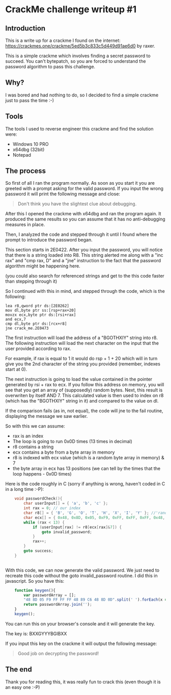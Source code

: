 # CrackMe challenge writeup #1

## Introduction

This is a write up for a crackme I found on the internet: https://crackmes.one/crackme/5ed5b3c833c5d449d91ae6d0
by raxer.

This is a simple crackme which involves finding a secret password to succeed. You can't bytepatch, so you are forced to understand the password algorithm to pass this challenge.

## Why?

I was bored and had nothing to do, so I decided to find a simple crackme just to pass the time :-)

## Tools

The tools I used to reverse engineer this crackme and find the solution were:

* Windows 10 PRO
* x64dbg (32bit)
* Notepad

## The process

So first of all I ran the program normally. As soon as you start it you are greeted with a prompt asking for the valid password.
If you input the wrong password it will print the following message and close:

> Don't think you have the slightest clue about debugging.


After this I opened the crackme with x64dbg and ran the program again. It produced the same results so you can assume that it has no anti-debugging measures in place.

Then, I analyzed the code and stepped through it until I found where the prompt to introduce the password began.

This section starts in 2E0422. After you input the password, you will notice that there is a string loaded into R8. This string alerted me along with a "inc rax" and "cmp rax, D" and a "jne" instruction to the fact that the password algorithm might be happening here.

(you could also search for referenced strings and get to the this code faster than stepping through it)

So I continued with this in mind, and stepped through the code, which is the following:

```
lea r8,qword ptr ds:[2E0262]
mov dl,byte ptr ss:[rsp+rax+20]
movzx ecx,byte ptr ds:[rsi+rax]
and ecx,7
cmp dl,byte ptr ds:[rcx+r8]
jne crack_me.2E0473
```


The first instruction will load the address of a "BGOTHXIY" string into r8. The following instruction will load the next character on the input that the user provided according to rax.

For example, if rax is equal to 1 it would do rsp + 1 + 20 which will in turn give you the 2nd character of the string you provided (remember, indexes start at 0).

The next instruction is going to load the value contained in the pointer generated by  rsi + rax to ecx. If you follow this address on memory, you will see that you get an array of (supposedly) random bytes. Next, this result is overwriten by itself AND 7. This calculated value is then used to index on r8 (which has the "BGOTHXIY" string in it) and compared to the value on dl.

If the comparison fails (as in, not equal), the code will jne to the fail routine, displaying the message we saw earlier.

So with this we can assume:

* rax is an index
* The loop is going to run 0x0D times (13 times in decimal)
* r8 contains a string
* ecx contains a byte from a byte array in memory
* r8 is indexed with ecx value (which is a random byte array in memory) & 7
* the byte array in ecx has 13 positions (we can tell by the times that the loop happens - 0x0D times)

Here is the code roughly in C (sorry if anything is wrong, haven't coded in C in a long time :-P):

```c
    void passwordCheck(){
        char userInput[] = { 'a', 'b', 'c' };
        int rax = 0; // our index
	    char r8[] = { 'B', 'G', 'O', 'T', 'H', 'X', 'I', 'Y' }; //'random string'
	    char ecx[] = { 0x48, 0x8D, 0x05, 0xF9, 0xFF, 0xFF, 0xFF, 0x48, 0x89, 0xC6, 0x48, 0x8D, 0x0D };
	    while (rax < 13) {
            if (userInput[rax] != r8[ecx[rax]&7]) {
                goto invalid_password;
		    }
		    rax++;
	    }
        goto success;
    }
    
```

With this code, we can now generate the valid password. We just need to recreate this code without the goto invalid_password routine. I did this in javascript. So you have this:

```javascript
    function keygen(){
        var passwordArray = [];
        "48 8D 05 F9 FF FF FF 48 89 C6 48 8D 0D".split(' ').forEach(x => passwordArray.push("BGOTHXIY"[parseInt('0x'+x) & 7]));
        return passwordArray.join('');
    }
    keygen();
```

You can run this on your browser's console and it will generate the key.

The key is: BXXGYYYBGIBXX

If you input this key on the crackme it will output the following message: 

> Good job on decrypting the password!


## The end

Thank you for reading this, it was really fun to crack this (even though it is an easy one :-P)